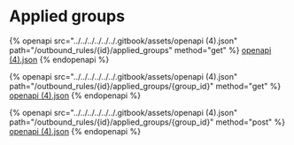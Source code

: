 # Applied groups

{% openapi src="../../../../../../.gitbook/assets/openapi (4).json" path="/outbound_rules/{id}/applied_groups" method="get" %}
[openapi (4).json](<../../../../../../.gitbook/assets/openapi (4).json>)
{% endopenapi %}

{% openapi src="../../../../../../.gitbook/assets/openapi (4).json" path="/outbound_rules/{id}/applied_groups/{group_id}" method="get" %}
[openapi (4).json](<../../../../../../.gitbook/assets/openapi (4).json>)
{% endopenapi %}

{% openapi src="../../../../../../.gitbook/assets/openapi (4).json" path="/outbound_rules/{id}/applied_groups/{group_id}" method="post" %}
[openapi (4).json](<../../../../../../.gitbook/assets/openapi (4).json>)
{% endopenapi %}
